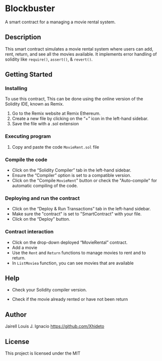 # Blockbuster

A smart contract for a managing a movie rental system.

## Description

This smart contract simulates a movie rental system where users can add, rent, return, and see all the movies available. It implements error handling of solidity like `require()`, `assert()`, & `revert()`.

## Getting Started

### Installing

To use this contract, This can be done using the online version of the Solidity IDE, known as Remix.

1. Go to the Remix website at Remix Ethereum.
2. Create a new file by clicking on the “+” icon in the left-hand sidebar.
3. Save the file with a .sol extension

### Executing program

1. Copy and paste the code `MovieRent.sol` file

### Compile the code

- Click on the “Solidity Compiler” tab in the left-hand sidebar.
- Ensure the “Compiler” option is set to a compatible version.
- Click on the "Compile `MovieRent`" button or check the "Auto-compile" for automatic compiling of the code.

### Deploying and run the contract

- Click on the “Deploy & Run Transactions” tab in the left-hand sidebar.
- Make sure the "contract" is set to "SmartContract" with your file.
- Click on the “Deploy” button.

### Contract interaction

- Click on the drop-down deployed “MovieRental” contract.
- Add a movie
- Use the `Rent` and `Return` functions to manage movies to rent and to return.
- In `ListMoviea` function, you can see movies that are available

## Help

- Check your Solidity compiler version.

- Check if the movie already rented or have not been return

## Author

Jairell Louis J. Ignacio
https://github.com/Xhideto

## License

This project is licensed under the MIT
